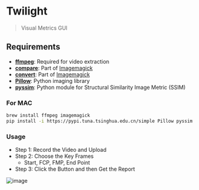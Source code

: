 # Twilight

> Visual Metrics GUI

## Requirements

- **[ffmpeg](https://www.ffmpeg.org/)**: Required for video extraction
- **[compare](http://www.imagemagick.org/)**: Part of [Imagemagick](http://www.imagemagick.org/)
- **[convert](http://www.imagemagick.org/)**: Part of [Imagemagick](http://www.imagemagick.org/)
- **[Pillow](https://github.com/python-pillow/Pillow)**: Python imaging library
- **[pyssim](https://github.com/jterrace/pyssim)**: Python module for Structural Similarity Image Metric (SSIM)

### For MAC

```bash
brew install ffmpeg imagemagick
pip install -i https://pypi.tuna.tsinghua.edu.cn/simple Pillow pyssim
```

### Usage

- Step 1: Record the Video and Upload
- Step 2: Choose the Key Frames
	- Start, FCP, FMP, End Point
- Step 3: Click the Button and then Get the Report

![image](https://user-images.githubusercontent.com/758740/28420730-a39a7704-6d95-11e7-9adb-97c0953d785f.png)
